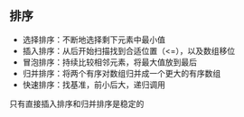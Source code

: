 ## 排序
* 选择排序：不断地选择剩下元素中最小值
* 插入排序：从后开始扫描找到合适位置（<=），以及数组移位
* 冒泡排序：持续比较相邻元素，将最大值放到最后
* 归并排序：将两个有序对数组归并成一个更大的有序数组
* 快速排序：找基准，前小后大，递归调用

只有直接插入排序和归并排序是稳定的
